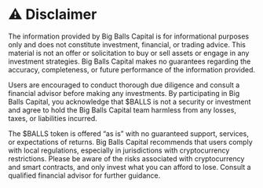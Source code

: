 # ⚠️ Disclaimer

The information provided by Big Balls Capital is for informational purposes only and does not constitute investment, financial, or trading advice. This material is not an offer or solicitation to buy or sell assets or engage in any investment strategies. Big Balls Capital makes no guarantees regarding the accuracy, completeness, or future performance of the information provided.

Users are encouraged to conduct thorough due diligence and consult a financial advisor before making any investments. By participating in Big Balls Capital, you acknowledge that $BALLS is not a security or investment and agree to hold the Big Balls Capital team harmless from any losses, taxes, or liabilities incurred.

The $BALLS token is offered “as is” with no guaranteed support, services, or expectations of returns. Big Balls Capital recommends that users comply with local regulations, especially in jurisdictions with cryptocurrency restrictions. Please be aware of the risks associated with cryptocurrency and smart contracts, and only invest what you can afford to lose. Consult a qualified financial advisor for further guidance.
